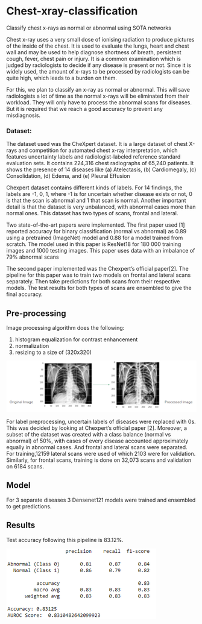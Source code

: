 # Chest-xray-classification
Classify chest x-rays as normal or abnormal using SOTA networks

Chest x-ray uses a very small dose of ionising radiation to produce pictures of the inside of the chest. It is used to evaluate the lungs, heart and chest wall and may be used to help diagnose shortness of breath, persistent cough, fever, chest pain or injury. It is a common examination which is judged by radiologists to decide if any disease is present or not. Since it is widely used, the amount of x-rays to be processed by radiologists can be quite high, which leads to a burden on them.

For this, we plan to classify an x-ray as normal or abnormal. This will save radiologists a lot of time as the normal x-rays will be eliminated from their workload. They will only have to process the abnormal scans for diseases. But it is required that we reach a good accuracy to prevent any misdiagnosis.

### Dataset: <br />
The dataset used was the CheXpert dataset. It is a large dataset of chest X-rays and competition for automated chest x-ray interpretation, which features uncertainty labels and radiologist-labeled reference standard evaluation sets. It contains 224,316 chest radiographs of 65,240 patients. It shows the presence of 14 diseases like (a) Atelectasis, (b) Cardiomegaly, (c) Consolidation, (d) Edema, and (e) Pleural Effusion

Chexpert dataset contains different kinds of labels. For 14 findings, the labels are -1, 0, 1, where -1 is for uncertain whether disease exists or not, 0 is that the scan is abnormal and 1 that scan is normal. Another important detail is that the dataset is very unbalanced, with abnormal cases more than normal ones. This dataset has two types of scans, frontal and lateral.

Two state-of-the-art papers were implemented. The  first paper used [1] reported accuracy for binary classification (normal vs abnormal) as 0.89 using a pretrained (ImageNet) model and 0.88 for a model trained from scratch. The model used in this paper is ResNet18 for 180 000 training images and 1000 testing images. This paper uses data with an imbalance of 79% abnormal scans

The second paper implemented was the Chexpert’s official paper[2]. The pipeline for this paper was to train two models on frontal and lateral scans separately. Then take predictions for both scans from their respective models. The test results for both types of scans are ensembled to give the final accuracy.

## Pre-processing

Image processing algorithm does the following:
1. histogram equalization for contrast enhancement
2. normalization
3. resizing to a size of (320x320)

![output](https://github.com/amalmsaleem/Chest-xray-classification/blob/main/Image/image.png)

For label preprocessing, uncertain labels of diseases were replaced with 0s. This was decided by looking at Chexpert’s official paper [2]. Moreover, a subset of the dataset was created with a class balance (normal vs abnormal) of 50%, with cases of every disease accounted approximately equally in abnormal cases. And frontal and lateral scans were separated. For training,12159 lateral scans were used of which 2103 were for validation. Similarly, for frontal scans, training is done on 32,073 scans and validation on 6184 scans.

## Model
For 3 separate diseases 3 Densenet121 models were trained and ensembled to get predictions.

## Results
Test accuracy following this pipeline is 83.12%.

![output](https://github.com/amalmsaleem/Chest-xray-classification/blob/main/Image/result.png)

